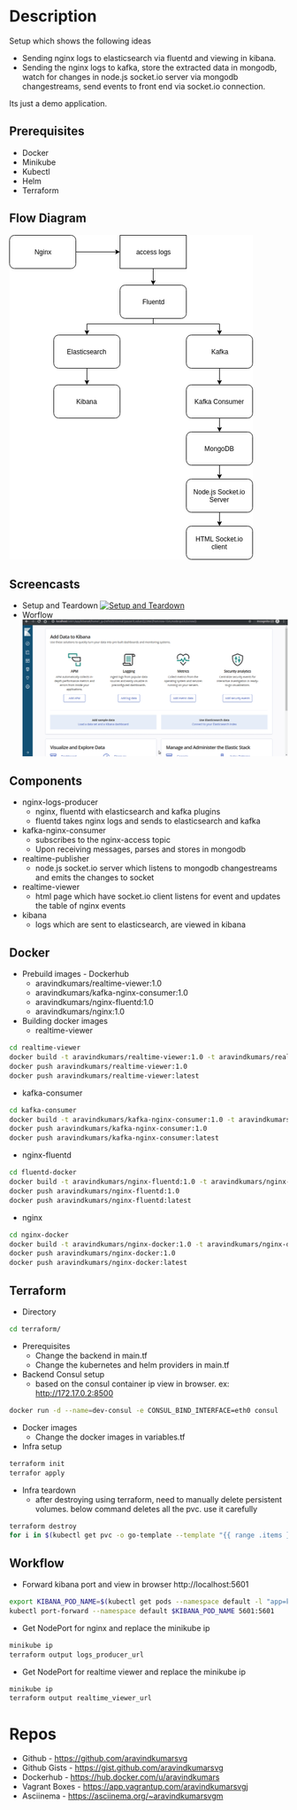 # Description
Setup which shows the following ideas
  - Sending nginx logs to elasticsearch via fluentd and viewing in kibana.
  - Sending the nginx logs to kafka, store the extracted data in mongodb, watch for changes in node.js socket.io server via mongodb changestreams, send events to front end via socket.io connection.

Its just a demo application.
## Prerequisites
  - Docker
  - Minikube
  - Kubectl
  - Helm
  - Terraform
## Flow Diagram
![Flowdiagram](pictures/nginx_logs_viewer_realtime_and_searchengine.png)
## Screencasts
  - Setup and Teardown
[![Setup and Teardown](https://asciinema.org/a/256791.svg)](https://asciinema.org/a/256791)
  - Worflow
![Workflow](screencasts/nginx_logs_viewer_realtime_and_searchengine.gif)
## Components
  - nginx-logs-producer
    - nginx, fluentd with elasticsearch and kafka plugins
    - fluentd takes nginx logs and sends to elasticsearch and kafka
  - kafka-nginx-consumer
    - subscribes to the nginx-access topic
    - Upon receiving messages, parses and stores in mongodb
  - realtime-publisher
    - node.js socket.io server which listens to mongodb changestreams and emits the changes to socket
  - realtime-viewer
    - html page which have socket.io client listens for event and updates the table of nginx events
  - kibana
    - logs which are sent to elasticsearch, are viewed in kibana
## Docker
  - Prebuild images - Dockerhub
    - aravindkumars/realtime-viewer:1.0
    - aravindkumars/kafka-nginx-consumer:1.0
    - aravindkumars/nginx-fluentd:1.0
    - aravindkumars/nginx:1.0
  - Building docker images
    - realtime-viewer
```sh
cd realtime-viewer
docker build -t aravindkumars/realtime-viewer:1.0 -t aravindkumars/realtime-viewer:latest . 
docker push aravindkumars/realtime-viewer:1.0
docker push aravindkumars/realtime-viewer:latest 
```
   - kafka-consumer
```sh
cd kafka-consumer
docker build -t aravindkumars/kafka-nginx-consumer:1.0 -t aravindkumars/kafka-nginx-consumer:latest . 
docker push aravindkumars/kafka-nginx-consumer:1.0
docker push aravindkumars/kafka-nginx-consumer:latest 
```
   - nginx-fluentd
```sh
cd fluentd-docker
docker build -t aravindkumars/nginx-fluentd:1.0 -t aravindkumars/nginx-fluentd:latest . 
docker push aravindkumars/nginx-fluentd:1.0
docker push aravindkumars/nginx-fluentd:latest 
```
   - nginx
```sh
cd nginx-docker
docker build -t aravindkumars/nginx-docker:1.0 -t aravindkumars/nginx-docker:latest . 
docker push aravindkumars/nginx-docker:1.0 
docker push aravindkumars/nginx-docker:latest 
```
## Terraform
  - Directory 
```sh
cd terraform/
```
  - Prerequisites
    - Change the backend in main.tf
    - Change the kubernetes and helm providers in main.tf
  - Backend Consul setup
    - based on the consul container ip view in browser. ex: http://172.17.0.2:8500
```sh
docker run -d --name=dev-consul -e CONSUL_BIND_INTERFACE=eth0 consul
```
  - Docker images
    - Change the docker images in variables.tf
  - Infra setup
```sh
terraform init
terrafor apply
```
  - Infra teardown
    - after destroying using terraform, need to manually delete persistent volumes. below command deletes all the pvc. use it carefully
```sh
terraform destroy
for i in $(kubectl get pvc -o go-template --template "{{ range .items }} {{ .metadata.name }} {{ end }}"); do kubectl delete "pvc/${i}"; done
```
## Workflow
  - Forward kibana port and view in browser http://localhost:5601
```sh
export KIBANA_POD_NAME=$(kubectl get pods --namespace default -l "app=kibana,release=kibana" -o jsonpath="{.items[0].metadata.name}")
kubectl port-forward --namespace default $KIBANA_POD_NAME 5601:5601
```
  - Get NodePort for nginx and replace the minikube ip
```sh
minikube ip
terraform output logs_producer_url
```
  - Get NodePort for realtime viewer and replace the minikube ip
```sh
minikube ip
terraform output realtime_viewer_url
```
# Repos
  - Github - https://github.com/aravindkumarsvg
  - Github Gists - https://gist.github.com/aravindkumarsvg
  - Dockerhub - https://hub.docker.com/u/aravindkumars
  - Vagrant Boxes - https://app.vagrantup.com/aravindkumarsvgj
  - Asciinema - https://asciinema.org/~aravindkumarsvgm
